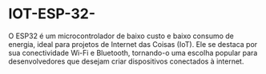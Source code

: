 # IOT-ESP-32-
O ESP32 é um microcontrolador de baixo custo e baixo consumo de energia, ideal para projetos de Internet das Coisas (IoT). Ele se destaca por sua conectividade Wi-Fi e Bluetooth, tornando-o uma escolha popular para desenvolvedores que desejam criar dispositivos conectados à internet.
